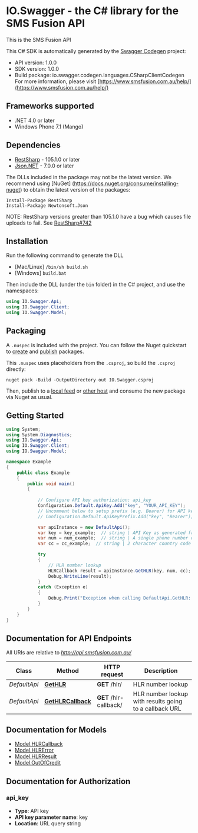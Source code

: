 # IO.Swagger - the C# library for the SMS Fusion API

This is the SMS Fusion API

This C# SDK is automatically generated by the [Swagger Codegen](https://github.com/swagger-api/swagger-codegen) project:

- API version: 1.0.0
- SDK version: 1.0.0
- Build package: io.swagger.codegen.languages.CSharpClientCodegen
    For more information, please visit [https://www.smsfusion.com.au/help/](https://www.smsfusion.com.au/help/)

<a name="frameworks-supported"></a>
## Frameworks supported
- .NET 4.0 or later
- Windows Phone 7.1 (Mango)

<a name="dependencies"></a>
## Dependencies
- [RestSharp](https://www.nuget.org/packages/RestSharp) - 105.1.0 or later
- [Json.NET](https://www.nuget.org/packages/Newtonsoft.Json/) - 7.0.0 or later

The DLLs included in the package may not be the latest version. We recommend using [NuGet] (https://docs.nuget.org/consume/installing-nuget) to obtain the latest version of the packages:
```
Install-Package RestSharp
Install-Package Newtonsoft.Json
```

NOTE: RestSharp versions greater than 105.1.0 have a bug which causes file uploads to fail. See [RestSharp#742](https://github.com/restsharp/RestSharp/issues/742)

<a name="installation"></a>
## Installation
Run the following command to generate the DLL
- [Mac/Linux] `/bin/sh build.sh`
- [Windows] `build.bat`

Then include the DLL (under the `bin` folder) in the C# project, and use the namespaces:
```csharp
using IO.Swagger.Api;
using IO.Swagger.Client;
using IO.Swagger.Model;
```

<a name="packaging"></a>
## Packaging

A `.nuspec` is included with the project. You can follow the Nuget quickstart to [create](https://docs.microsoft.com/en-us/nuget/quickstart/create-and-publish-a-package#create-the-package) and [publish](https://docs.microsoft.com/en-us/nuget/quickstart/create-and-publish-a-package#publish-the-package) packages.

This `.nuspec` uses placeholders from the `.csproj`, so build the `.csproj` directly:

```
nuget pack -Build -OutputDirectory out IO.Swagger.csproj
```

Then, publish to a [local feed](https://docs.microsoft.com/en-us/nuget/hosting-packages/local-feeds) or [other host](https://docs.microsoft.com/en-us/nuget/hosting-packages/overview) and consume the new package via Nuget as usual.

<a name="getting-started"></a>
## Getting Started

```csharp
using System;
using System.Diagnostics;
using IO.Swagger.Api;
using IO.Swagger.Client;
using IO.Swagger.Model;

namespace Example
{
    public class Example
    {
        public void main()
        {
            
            // Configure API key authorization: api_key
            Configuration.Default.ApiKey.Add("key", "YOUR_API_KEY");
            // Uncomment below to setup prefix (e.g. Bearer) for API key, if needed
            // Configuration.Default.ApiKeyPrefix.Add("key", "Bearer");

            var apiInstance = new DefaultApi();
            var key = key_example;  // string | API Key as generated from the <a href='https://www.smsfusion.com.au/admin/api/'>admin panel</a>
            var num = num_example;  // string | A single phone number or <a href='https://www.smsfusion.com.au/help/msisdn/'>MSDISDN</a>
            var cc = cc_example;  // string | 2 character country code <a href='https://en.wikipedia.org/wiki/ISO_3166-2'>ISO 3166-2</a> for formatting local numbers internationally (optional) 

            try
            {
                // HLR number lookup
                HLRCallback result = apiInstance.GetHLR(key, num, cc);
                Debug.WriteLine(result);
            }
            catch (Exception e)
            {
                Debug.Print("Exception when calling DefaultApi.GetHLR: " + e.Message );
            }
        }
    }
}
```

<a name="documentation-for-api-endpoints"></a>
## Documentation for API Endpoints

All URIs are relative to *http://api.smsfusion.com.au/*

Class | Method | HTTP request | Description
------------ | ------------- | ------------- | -------------
*DefaultApi* | [**GetHLR**](docs/DefaultApi.md#gethlr) | **GET** /hlr/ | HLR number lookup
*DefaultApi* | [**GetHLRCallback**](docs/DefaultApi.md#gethlrcallback) | **GET** /hlr-callback/ | HLR number lookup with results going to a callback URL


<a name="documentation-for-models"></a>
## Documentation for Models

 - [Model.HLRCallback](docs/HLRCallback.md)
 - [Model.HLRError](docs/HLRError.md)
 - [Model.HLRResult](docs/HLRResult.md)
 - [Model.OutOfCredit](docs/OutOfCredit.md)


<a name="documentation-for-authorization"></a>
## Documentation for Authorization

<a name="api_key"></a>
### api_key

- **Type**: API key
- **API key parameter name**: key
- **Location**: URL query string

